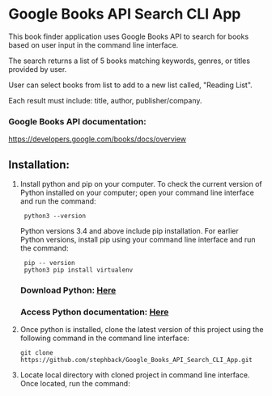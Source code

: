 # Google Books API Search CLI App

This book finder application uses Google Books API to search for books based on user input in the command line interface. 

The search returns a list of 5 books matching keywords, genres, or titles provided by user. 

User can select books from list to add to a new list called, "Reading List".

Each result must include: title, author, publisher/company.

### Google Books API documentation:
 https://developers.google.com/books/docs/overview

## Installation:
1. Install python and pip on your computer. To check the current version of Python installed on your computer; open your command line interface and  run the command:

        python3 --version
    Python versions 3.4 and above include pip installation. For earlier Python versions, install pip using your command line interface and run the command:

        pip -- version
        python3 pip install virtualenv

    ### **Download Python:** [Here](https://www.python.org/downloads/)

    ### **Access Python documentation:** [Here](https://docs.python.org/3/index.html)


2. Once python is installed, clone the latest version of this project using the following command in the command line interface:
   
       git clone https://github.com/stephback/Google_Books_API_Search_CLI_App.git
3. Locate local directory with cloned project in command line interface. Once located, run the command:
            

